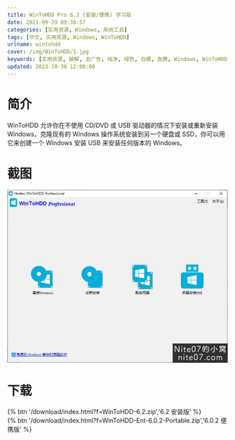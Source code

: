 ```yaml
---
title: WinToHDD Pro 6.2 (安装/便携) 学习版
date: 2021-09-29 09:38:57
categories: [实用资源, Windows, 系统工具]
tags: [中文, 实用资源, Windows, WinToHDD]
urlname: wintohdd
cover: /img/WinToHDD/1.jpg
keywords: [实用资源, 破解, 去广告, 纯净, 绿色, 白嫖, 免费, Windows, WinToHDD]
updated: 2023-10-30 12:00:00
---
```


# 简介

WinToHDD 允许你在不使用 CD/DVD 或 USB 驱动器的情况下安装或重新安装 Windows，克隆现有的 Windows 操作系统安装到另一个硬盘或 SSD，你可以用它来创建一个 Windows 安装 USB 来安装任何版本的 Windows。

# 截图

![](/img/WinToHDD/2.jpg)

# 下载

{% btn '/download/index.html?f=WinToHDD-6.2.zip','6.2 安装版' %}
<br>
{% btn '/download/index.html?f=WinToHDD-Ent-6.0.2-Portable.zip','6.0.2 便携版' %}
